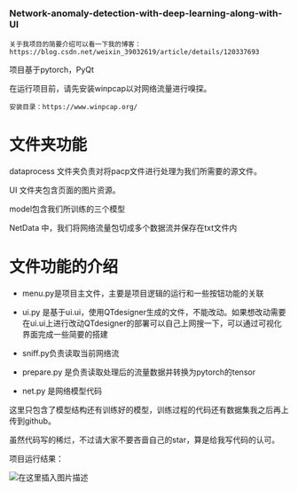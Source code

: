 ### Network-anomaly-detection-with-deep-learning-along-with-UI

```
关于我项目的简要介绍可以看一下我的博客：
https://blog.csdn.net/weixin_39032619/article/details/120337693
```

项目基于pytorch，PyQt

在运行项目前，请先安装winpcap以对网络流量进行嗅探。

```
安装目录：https://www.winpcap.org/
```

# 文件夹功能

dataprocess 文件夹负责对将pacp文件进行处理为我们所需要的源文件。

UI 文件夹包含页面的图片资源。

model包含我们所训练的三个模型

NetData 中，我们将网络流量包切成多个数据流并保存在txt文件内

# 文件功能的介绍

- menu.py是项目主文件，主要是项目逻辑的运行和一些按钮功能的关联
- ui.py 是基于ui.ui，使用QTdesigner生成的文件，不能改动。如果想改动需要在ui.ui上进行改动QTdesigner的部署可以自己上网搜一下，可以通过可视化界面完成一些简要的搭建

- sniff.py负责读取当前网络流

- prepare.py 是负责读取处理后的流量数据并转换为pytorch的tensor

- net.py 是网络模型代码

这里只包含了模型结构还有训练好的模型，训练过程的代码还有数据集我之后再上传到github。

虽然代码写的稀烂，不过请大家不要吝啬自己的star，算是给我写代码的认可。



项目运行结果：

![在这里插入图片描述](https://img-blog.csdnimg.cn/c7358132a5d24132a6a00073700cb9e2.gif#pic_center#pic_center)